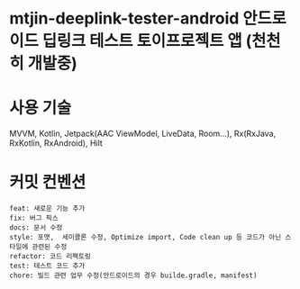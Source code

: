# mtjin-deeplink-tester-android 안드로이드 딥링크 테스트 토이프로젝트 앱 (천천히 개발중)


# 사용 기술
MVVM, Kotlin, Jetpack(AAC ViewModel, LiveData, Room...), Rx(RxJava, RxKotlin, RxAndroid), Hilt


# 커밋 컨벤션
```
feat: 새로운 기능 추가 
fix: 버그 픽스 
docs: 문서 수정
style: 포맷,  세미콜론 수정, Optimize import, Code clean up 등 코드가 아닌 스타일에 관련된 수정 
refactor: 코드 리펙토링
test: 테스트 코드 추가
chore: 빌드 관련 업무 수정(안드로이드의 경우 builde.gradle, manifest)
```
